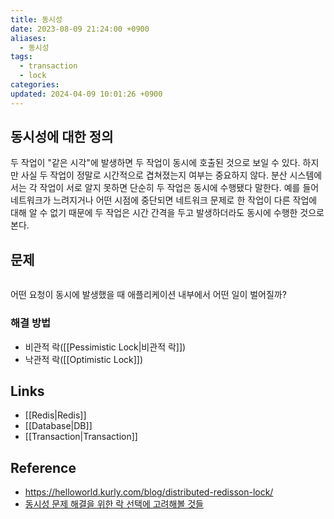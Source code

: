```yaml
---
title: 동시성
date: 2023-08-09 21:24:00 +0900
aliases:
  - 동시성
tags:
  - transaction
  - lock
categories: 
updated: 2024-04-09 10:01:26 +0900
---
```


## 동시성에 대한 정의

두 작업이 "같은 시각"에 발생하면 두 작업이 동시에 호출된 것으로 보일 수 있다. 하지만 사실 두 작업이 정말로 시간적으로 겹쳐졌는지 여부는 중요하지 않다. 분산 시스템에서는 각 작업이 서로 알지 못하면 단순히 두 작업은 동시에 수행됐다 말한다. 예를 들어 네트워크가 느려지거나 어떤 시점에 중단되면 네트워크 문제로 한 작업이 다른 작업에 대해 알 수 없기 때문에 두 작업은 시간 간격을 두고 발생하더라도 동시에 수행한 것으로 본다.

## 문제

```java

```

어떤 요청이 동시에 발생했을 때 애플리케이션 내부에서 어떤 일이 벌어질까?

### 해결 방법

- 비관적 락([[Pessimistic Lock|비관적 락]])
- 낙관적 락([[Optimistic Lock]])

## Links

- [[Redis|Redis]]
- [[Database|DB]]
- [[Transaction|Transaction]]

## Reference

- https://helloworld.kurly.com/blog/distributed-redisson-lock/
- [동시성 문제 해결을 위한 락 선택에 고려해볼 것들](https://www.blog.ecsimsw.com/entry/%EB%8F%99%EC%8B%9C%EC%84%B1-%ED%85%8C%EC%8A%A4%ED%8A%B8%EC%99%80-%ED%95%B4%EA%B2%B0-%EB%B0%A9%EC%95%88)
